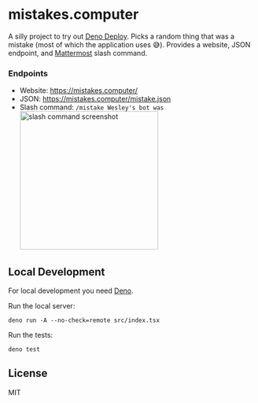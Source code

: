mistakes.computer
=================

A silly project to try out [Deno Deploy]. Picks a random thing that was a
mistake (most of which the application uses 😅). Provides a website,
JSON endpoint, and [Mattermost] slash command.

### Endpoints

* Website: <https://mistakes.computer/>
* JSON: <https://mistakes.computer/mistake.json>
* Slash command: `/mistake Wesley's bot was`<br>
  <img width="281" alt="slash command screenshot" src="slash-command.png">

Local Development
-----------------

For local development you need [Deno].

Run the local server:

    deno run -A --no-check=remote src/index.tsx

Run the tests:

    deno test

License
-------

MIT

[Deno]: https://deno.land/
[Deno Deploy]: https://deno.com/deploy
[Mattermost]: https://mattermost.com/
